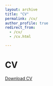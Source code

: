 ```yaml
---
layout: archive
title: "CV"
permalink: /cv/
author_profile: true
redirect_from:
  - /cv/
  - /cv.html

---
```


CV
======

[Download CV]([[http://academicpages.github.io/files/cv.pdf](https://github.com/camrev/camrev.github.io/blob/master/files/CV.pdf)])
